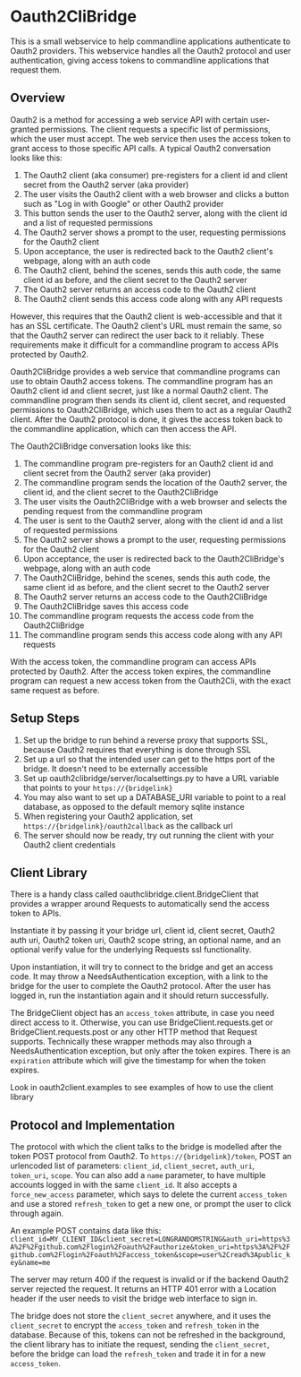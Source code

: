 Oauth2CliBridge
===============

This is a small webservice to help commandline applications authenticate to Oauth2 providers. This webservice handles all the Oauth2 protocol and user authentication, giving access tokens to commandline applications that request them.

Overview
--------

Oauth2 is a method for accessing a web service API with certain user-granted permissions. The client requests a specific list of permissions, which the user must accept. The web service then uses the access token to grant access to those specific API calls.
A typical Oauth2 conversation looks like this:

1. The Oauth2 client (aka consumer) pre-registers for a client id and client secret from the Oauth2 server (aka provider)
2. The user visits the Oauth2 client with a web browser and clicks a button such as "Log in with Google" or other Oauth2 provider
3. This button sends the user to the Oauth2 server, along with the client id and a list of requested permissions
4. The Oauth2 server shows a prompt to the user, requesting permissions for the Oauth2 client
5. Upon acceptance, the user is redirected back to the Oauth2 client's webpage, along with an auth code
6. The Oauth2 client, behind the scenes, sends this auth code, the same client id as before, and the client secret to the Oauth2 server
7. The Oauth2 server returns an access code to the Oauth2 client
8. The Oauth2 client sends this access code along with any API requests

However, this requires that the Oauth2 client is web-accessible and that it has an SSL certificate. The Oauth2 client's URL must remain the same, so that the Oauth2 server can redirect the user back to it reliably. These requirements make it difficult for a commandline program to access APIs protected by Oauth2.

Oauth2CliBridge provides a web service that commandline programs can use to obtain Oauth2 access tokens. The commandline program has an Oauth2 client id and client secret, just like a normal Oauth2 client. The commandline program then sends its client id, client secret, and requested permissions to Oauth2CliBridge, which uses them to act as a regular Oauth2 client. After the Oauth2 protocol is done, it gives the access token back to the commandline application, which can then access the API.

The Oauth2CliBridge conversation looks like this:

1. The commandline program pre-registers for an Oauth2 client id and client secret from the Oauth2 server (aka provider)
2. The commandline program sends the location of the Oauth2 server, the client id, and the client secret to the Oauth2CliBridge
3. The user visits the Oauth2CliBridge with a web browser and selects the pending request from the commandline program
4. The user is sent to the Oauth2 server, along with the client id and a list of requested permissions
5. The Oauth2 server shows a prompt to the user, requesting permissions for the Oauth2 client
6. Upon acceptance, the user is redirected back to the Oauth2CliBridge's webpage, along with an auth code
7. The Oauth2CliBridge, behind the scenes, sends this auth code, the same client id as before, and the client secret to the Oauth2 server
8. The Oauth2 server returns an access code to the Oauth2CliBridge
9. The Oauth2CliBridge saves this access code
10. The commandline program requests the access code from the Oauth2CliBridge
11. The commandline program sends this access code along with any API requests

With the access token, the commandline program can access APIs protected by Oauth2. After the access token expires, the commandline program can request a new access token from the Oauth2Cli, with the exact same request as before.

Setup Steps
-----------

1. Set up the bridge to run behind a reverse proxy that supports SSL, because Oauth2 requires that everything is done through SSL
2. Set up a url so that the intended user can get to the https port of the bridge. It doesn't need to be externally accessible
3. Set up oauth2clibridge/server/localsettings.py to have a URL variable that points to your `https://{bridgelink}`
4. You may also want to set up a DATABASE\_URI variable to point to a real database, as opposed to the default memory sqlite instance
5. When registering your Oauth2 application, set `https://{bridgelink}/oauth2callback` as the callback url
6. The server should now be ready, try out running the client with your Oauth2 client credentials

Client Library
--------------

There is a handy class called oauthclibridge.client.BridgeClient that provides a wrapper around Requests to automatically send the access token to APIs.

Instantiate it by passing it your bridge url, client id, client secret, Oauth2 auth uri, Oauth2 token uri, Oauth2 scope string, an optional name, and an optional verify value for the underlying Requests ssl functionality.

Upon instantiation, it will try to connect to the bridge and get an access code. It may throw a NeedsAuthentication exception, with a link to the bridge for the user to complete the Oauth2 protocol. After the user has logged in, run the instantiation again and it should return successfully.

The BridgeClient object has an `access_token` attribute, in case you need direct access to it. Otherwise, you can use BridgeClient.requests.get or BridgeClient.requests.post or any other HTTP method that Request supports. Technically these wrapper methods may also through a NeedsAuthentication exception, but only after the token expires. There is an `expiration` attribute which will give the timestamp for when the token expires.

Look in oauth2client.examples to see examples of how to use the client library

Protocol and Implementation
---------------------------

The protocol with which the client talks to the bridge is modelled after the token POST protocol from Oauth2. To `https://{bridgelink}/token`, POST an urlencoded list of parameters: `client_id`, `client_secret`, `auth_uri`, `token_uri`, `scope`. You can also add a `name` parameter, to have multiple accounts logged in with the same `client_id`. It also accepts a `force_new_access` parameter, which says to delete the current `access_token` and use a stored `refresh_token` to get a new one, or prompt the user to click through again.

An example POST contains data like this: `client_id=MY_CLIENT_ID&client_secret=LONGRANDOMSTRING&auth_uri=https%3A%2F%2Fgithub.com%2Flogin%2Foauth%2Fauthorize&token_uri=https%3A%2F%2Fgithub.com%2Flogin%2Foauth%2Faccess_token&scope=user%2Cread%3Apublic_key&name=me`

The server may return 400 if the request is invalid or if the backend Oauth2 server rejected the request. It returns an HTTP 401 error with a Location header if the user needs to visit the bridge web interface to sign in.

The bridge does not store the `client_secret` anywhere, and it uses the `client_secret` to encrypt the `access_token` and `refresh_token` in the database. Because of this, tokens can not be refreshed in the background, the client library has to initiate the request, sending the `client_secret`, before the bridge can load the `refresh_token` and trade it in for a new `access_token`.
